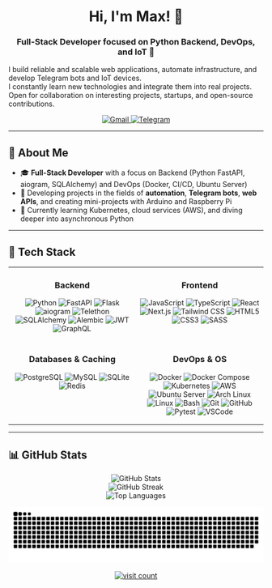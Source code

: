 <div align="center">
  <h1>Hi, I'm Max! 👋</h1>
  <h3>Full-Stack Developer focused on Python Backend, DevOps, and IoT 🚀</h3>
</div>

<p align="left">
  I build reliable and scalable web applications, automate infrastructure, and develop Telegram bots and IoT devices.
  <br>
  I constantly learn new technologies and integrate them into real projects.
  <br>
  Open for collaboration on interesting projects, startups, and open-source contributions.
</p>

<p align="center">
  <a href="mailto:melvepythontest@gmail.com">
    <img src="https://img.shields.io/badge/Gmail-D14836?style=for-the-badge&logo=gmail&logoColor=white" alt="Gmail"/>
  </a>
  <a href="https://t.me/Juika_Krip">
    <img src="https://img.shields.io/badge/Telegram-26A5E4?style=for-the-badge&logo=telegram&logoColor=white" alt="Telegram"/>
  </a>
</p>

---

## 📝 About Me

- 🎓 **Full-Stack Developer** with a focus on Backend (Python FastAPI, aiogram, SQLAlchemy) and DevOps (Docker, CI/CD, Ubuntu Server)
- 🔧 Developing projects in the fields of **automation**, **Telegram bots**, **web APIs**, and creating mini-projects with Arduino and Raspberry Pi
- 🌱 Currently learning Kubernetes, cloud services (AWS), and diving deeper into asynchronous Python

---

## 🚀 Tech Stack

<table>
  <tr>
    <td valign="top" width="50%">
      <h3 align="center">Backend</h3>
      <p align="center">
        <img src="https://img.shields.io/badge/Python-3776AB?style=for-the-badge&logo=python&logoColor=white" alt="Python"/>
        <img src="https://img.shields.io/badge/FastAPI-009688?style=for-the-badge&logo=fastapi&logoColor=white" alt="FastAPI"/>
        <img src="https://img.shields.io/badge/Flask-000000?style=for-the-badge&logo=flask&logoColor=white" alt="Flask"/>
        <img src="https://img.shields.io/badge/aiogram-2CA5E0?style=for-the-badge&logo=telegram&logoColor=white" alt="aiogram"/>
        <img src="https://img.shields.io/badge/Telethon-2CA5E0?style=for-the-badge&logo=telegram&logoColor=white" alt="Telethon"/>
        <img src="https://img.shields.io/badge/SQLAlchemy-D71F00?style=for-the-badge&logo=sqlalchemy&logoColor=white" alt="SQLAlchemy"/>
        <img src="https://img.shields.io/badge/Alembic-D71F00?style=for-the-badge&logo=alembic&logoColor=white" alt="Alembic"/>
        <img src="https://img.shields.io/badge/JWT-black?style=for-the-badge&logo=jsonwebtokens&logoColor=white" alt="JWT"/>
        <img src="https://img.shields.io/badge/GraphQL-E10098?style=for-the-badge&logo=graphql&logoColor=white" alt="GraphQL"/>
      </p>
    </td>
    <td valign="top" width="50%">
      <h3 align="center">Frontend</h3>
      <p align="center">
        <img src="https://img.shields.io/badge/JavaScript-F7DF1E?style=for-the-badge&logo=javascript&logoColor=black" alt="JavaScript"/>
        <img src="https://img.shields.io/badge/TypeScript-3178C6?style=for-the-badge&logo=typescript&logoColor=white" alt="TypeScript"/>
        <img src="https://img.shields.io/badge/React-20232A?style=for-the-badge&logo=react&logoColor=61DAFB" alt="React"/>
        <img src="https://img.shields.io/badge/Next.js-000000?style=for-the-badge&logo=next.js&logoColor=white" alt="Next.js"/>
        <img src="https://img.shields.io/badge/Tailwind CSS-06B6D4?style=for-the-badge&logo=tailwindcss&logoColor=white" alt="Tailwind CSS"/>
        <img src="https://img.shields.io/badge/HTML5-E34F26?style=for-the-badge&logo=html5&logoColor=white" alt="HTML5"/>
        <img src="https://img.shields.io/badge/CSS3-1572B6?style=for-the-badge&logo=css3&logoColor=white" alt="CSS3"/>
        <img src="https://img.shields.io/badge/Sass-CC6699?style=for-the-badge&logo=sass&logoColor=white" alt="SASS"/>
      </p>
    </td>
  </tr>
  <tr>
    <td valign="top" width="50%">
      <h3 align="center">Databases & Caching</h3>
      <p align="center">
        <img src="https://img.shields.io/badge/PostgreSQL-4169E1?style=for-the-badge&logo=postgresql&logoColor=white" alt="PostgreSQL"/>
        <img src="https://img.shields.io/badge/MySQL-4479A1?style=for-the-badge&logo=mysql&logoColor=white" alt="MySQL"/>
        <img src="https://img.shields.io/badge/SQLite-003B57?style=for-the-badge&logo=sqlite&logoColor=white" alt="SQLite"/>
        <img src="https://img.shields.io/badge/Redis-DC382D?style=for-the-badge&logo=redis&logoColor=white" alt="Redis"/>
      </p>
    </td>
    <td valign="top" width="50%">
      <h3 align="center">DevOps & OS</h3>
      <p align="center">
        <img src="https://img.shields.io/badge/Docker-2496ED?style=for-the-badge&logo=docker&logoColor=white" alt="Docker"/>
        <img src="https://img.shields.io/badge/Docker Compose-2496ED?style=for-the-badge&logo=docker&logoColor=white" alt="Docker Compose"/>
        <img src="https://img.shields.io/badge/Kubernetes-326CE5?style=for-the-badge&logo=kubernetes&logoColor=white" alt="Kubernetes"/>
        <img src="https://img.shields.io/badge/AWS-232F3E?style=for-the-badge&logo=amazonaws&logoColor=white" alt="AWS"/>
        <img src="https://img.shields.io/badge/Ubuntu Server-E95420?style=for-the-badge&logo=ubuntu&logoColor=white" alt="Ubuntu Server"/>
        <img src="https://img.shields.io/badge/Arch Linux-1793D1?style=for-the-badge&logo=archlinux&logoColor=white" alt="Arch Linux"/>
        <img src="https://img.shields.io/badge/Linux-FCC624?style=for-the-badge&logo=linux&logoColor=black" alt="Linux"/>
        <img src="https://img.shields.io/badge/Bash-4EAA25?style=for-the-badge&logo=gnubash&logoColor=white" alt="Bash"/>
        <img src="https://img.shields.io/badge/Git-F05032?style=for-the-badge&logo=git&logoColor=white" alt="Git"/>
        <img src="https://img.shields.io/badge/GitHub-181717?style=for-the-badge&logo=github&logoColor=white" alt="GitHub"/>
        <img src="https://img.shields.io/badge/Pytest-0A9EDC?style=for-the-badge&logo=pytest&logoColor=white" alt="Pytest"/>
        <img src="https://img.shields.io/badge/VSCode-007ACC?style=for-the-badge&logo=visualstudiocode&logoColor=white" alt="VSCode"/>
      </p>
    </td>
  </tr>
</table>

---

## 📊 GitHub Stats

<p align="center">
  <img src="https://github-readme-stats.vercel.app/api?username=Melve25&theme=dark&hide_border=false&include_all_commits=true&count_private=true" alt="GitHub Stats"/>
  <br>
  <img src="https://nirzak-streak-stats.vercel.app/?user=Melve25&theme=dark&hide_border=false" alt="GitHub Streak"/>
  <br>
  <img src="https://github-readme-stats.vercel.app/api/top-langs/?username=Melve25&theme=dark&hide_border=false&layout=compact" alt="Top Languages"/>
</p>

<p align="center">
  <img src="https://github.com/Melve25/Melve25/blob/output/github-snake-dark.svg" alt="snake animation"/>
</p>

<p align="center">
  <a href="https://visitcount.itsvg.in">
    <img src="https://visitcount.itsvg.in/api?id=Melve25&icon=2&color=3" alt="visit count"/>
  </a>
</p>
